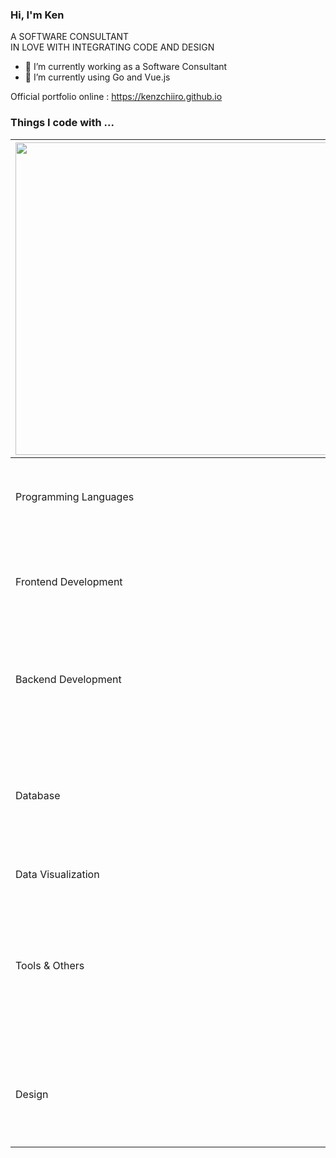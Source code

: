### Hi, I'm Ken

A SOFTWARE CONSULTANT  
IN LOVE WITH INTEGRATING CODE AND DESIGN

- 🔭 I’m currently working as a Software Consultant
- 🌱 I’m currently using Go and Vue.js

Official portfolio online : https://kenzchiiro.github.io

<h3>Things I code with ...</h3>

| <img src="https://user-images.githubusercontent.com/85181504/206159923-4991ed69-a631-4ffd-9976-94b32bbc2cf3.svg" width="500"> | ![Anurag's GitHub stats](https://github-readme-stats.vercel.app/api?username=kenzchiiro&show_icons=true&theme=dracula) |
| :--- | --- | 
| Programming Languages | <img alt="Go" src="https://img.shields.io/badge/-Go-00ADD8?style=flat-square&logo=Go&logoColor=white" /> <img alt="JavaScript" src="https://img.shields.io/badge/-JavaScript-F7DF1E?style=flat-square&logo=JavaScript&logoColor=white" /> <img alt="Python" src="https://img.shields.io/badge/-Python-3776AB?style=flat-square&logo=Python&logoColor=white" /> <img alt="PHP" src="https://img.shields.io/badge/-PHP-777BB4?style=flat-square&logo=PHP&logoColor=white" /> <img alt="C" src="https://img.shields.io/badge/-C-A8B9CC?style=flat-square&logo=C&logoColor=white" /> <img alt="C++" src="https://img.shields.io/badge/-C++-00599C?style=flat-square&logo=C++&logoColor=white" /> |
| Frontend Development | <img alt="VueJs" src="https://img.shields.io/badge/-VueJs-4FC08D?style=flat-square&logo=Vue.js&logoColor=white" /> <img alt="React" src="https://img.shields.io/badge/-React-45b8d8?style=flat-square&logo=react&logoColor=white" /> <img alt="Vuetify" src="https://img.shields.io/badge/-Vuetify-1867C0?style=flat-square&logo=Vuetify&logoColor=white" /> <img alt="html5" src="https://img.shields.io/badge/-HTML5-E34F26?style=flat-square&logo=html5&logoColor=white" />  <img alt="CSS" src="https://img.shields.io/badge/-CSS-F43059?style=flat-square&logo=CSS3&logoColor=white" />  <img alt="Tailwind" src="https://img.shields.io/badge/-Tailwind-06B6D4?style=flat-square&logo=Tailwind CSS&logoColor=white" /> <img alt="Bootstrap" src="https://img.shields.io/badge/-Bootstrap-7952B3?style=flat-square&logo=Bootstrap&logoColor=white" /> |
| Backend Development | <img alt="Express" src="https://img.shields.io/badge/-Express-000000?style=flat-square&logo=Express&logoColor=white" /> <img alt="Nodejs" src="https://img.shields.io/badge/-Nodejs-43853d?style=flat-square&logo=Node.js&logoColor=white" /> <img alt="RabbitMQ" src="https://img.shields.io/badge/-RabbitMQ-FF6600?style=flat-square&logo=RabbitMQ&logoColor=white" /> <img alt="gRPC" src="https://img.shields.io/badge/-gRPC-17a2b8?style=flat-square&logo=tRPC&logoColor=white" /> <img alt="Hadoop" src="https://img.shields.io/badge/-Apache Hadoop-66CCFF?style=flat-square&logo=ApacheHadoop&logoColor=black" /> <img alt="NGINX" src="https://img.shields.io/badge/-NGINX-009639?style=flat-square&logo=NGINX&logoColor=white" /> <img alt="GraphQL" src="https://img.shields.io/badge/-GraphQL-E10098?style=flat-square&logo=GraphQL&logoColor=white" /> |
| Database | <img alt="MySQL" src="https://img.shields.io/badge/-MySQL-4479A1?style=flat-square&logo=MySQL&logoColor=white" /> <img alt="PostgreSQL" src="https://img.shields.io/badge/-PostgreSQL-4479A1?style=flat-square&logo=PostgreSQL&logoColor=white" /> <img alt="MongoDB" src="https://img.shields.io/badge/-MongoDB-13aa52?style=flat-square&logo=mongodb&logoColor=white" /> <img alt="Amazon S3" src="https://img.shields.io/badge/-AmazonS3-569A31?style=flat-square&logo=Amazon S3&logoColor=white" /> <img alt="redis" src="https://img.shields.io/badge/-redis-DC382D?style=flat-square&logo=Redis&logoColor=white" /> <img alt="Apache Hive" src="https://img.shields.io/badge/-Apache Hive-FDEE21?style=flat-square&logo=ApacheHive&logoColor=black" /> |
| Data Visualization | <img alt="Chart.js" src="https://img.shields.io/badge/-Chart.js-FF6384?style=flat-square&logo=Chart.js&logoColor=white" /> <img alt="d3js" src="https://img.shields.io/badge/-D3.js-F9A03C?style=flat-square&logo=d3.js&logoColor=white" /> |
| Tools & Others | <img alt="DataStage" src="https://img.shields.io/badge/-DataStage-052FAD?style=flat-square&logo=IBM&logoColor=white" /> <img alt="Docker" src="https://img.shields.io/badge/-Docker-46a2f1?style=flat-square&logo=docker&logoColor=white" /> <img alt="git" src="https://img.shields.io/badge/-Git-F05032?style=flat-square&logo=git&logoColor=white" /> <img alt="Heroku" src="https://img.shields.io/badge/-Heroku-430098?style=flat-square&logo=heroku&logoColor=white" /> <img alt="Firebase" src="https://img.shields.io/badge/-Firebase-FFCA28?style=flat-square&logo=Firebase&logoColor=white" /> <img alt="Google Cloud Platform" src="https://img.shields.io/badge/-Google_Cloud_Platform-1a73e8?style=flat-square&logo=google-cloud&logoColor=white"/> <img alt="Jenkins" src="https://img.shields.io/badge/-Jenkins-D24939?style=flat-square&logo=Jenkins&logoColor=white"/> <img alt="Google Analytics" src="https://img.shields.io/badge/-Google Analytics-E37400?style=flat-square&logo=Google Analytics&logoColor=white"/>|
| Design | <img alt="figma" src="https://img.shields.io/badge/-Figma-F24E1E?style=flat-square&logo=Figma&logoColor=white" />  <img alt="Adobe XD" src="https://img.shields.io/badge/-Adobe XD-FF61F6?style=flat-square&logo=Adobe XD&logoColor=white" /> <img alt="Adobe Illustrator" src="https://img.shields.io/badge/-Adobe Illustrator-F24E1E?style=flat-square&logo=Adobe Illustrator&logoColor=white" /> <img alt="Adobe After Effects" src="https://img.shields.io/badge/-Adobe After Effects-9999FF?style=flat-square&logo=Adobe After Effects&logoColor=white" /> |
<!-- 
<h3>Things I code with ...</h3>
  <h4>Front-end : </h4>
  <p>
  <img alt="VueJs" src="https://img.shields.io/badge/-VueJs-4FC08D?style=flat-square&logo=Vue.js&logoColor=white" />
  <img alt="React" src="https://img.shields.io/badge/-React-45b8d8?style=flat-square&logo=react&logoColor=white" />
  <img alt="Webpack" src="https://img.shields.io/badge/-Webpack-8DD6F9?style=flat-square&logo=webpack&logoColor=white" /> 
  <img alt="npm" src="https://img.shields.io/badge/-NPM-CB3837?style=flat-square&logo=npm&logoColor=white" />
  <img alt="html5" src="https://img.shields.io/badge/-HTML5-E34F26?style=flat-square&logo=html5&logoColor=white" />
  <img alt="d3js" src="https://img.shields.io/badge/-D3.js-F9A03C?style=flat-square&logo=d3.js&logoColor=white" />
  </p>
  <h4>Back-end : </h4>
    <p>
    <img alt="Go" src="https://img.shields.io/badge/-Go-00ADD8?style=flat-square&logo=Go&logoColor=white" />
    <img ![code-typing-animate](https://user-images.githubusercontent.com/85181504/206138268-6b8cf978-2891-47c5-9d08-4cd02b049418.svg)
alt="Python" src="https://img.shields.io/badge/-Python-3776AB?style=flat-square&logo=Python&logoColor=white" />
    <img alt="Nodejs" src="https://img.shields.io/badge/-Nodejs-43853d?style=flat-square&logo=Node.js&logoColor=white" />
    <img alt="redis" src="https://img.shields.io/badge/-redis-DC382D?style=flat-square&logo=Redis&logoColor=white" />
    <img alt="RabbitMQ" src="https://img.shields.io/badge/-RabbitMQ-FF6600?style=flat-square&logo=RabbitMQ&logoColor=white" />
    <img alt="gRPC" src="https://img.shields.io/badge/-gRPC-17a2b8?style=flat-square&logo=tRPC&logoColor=white" />
    </p>
  <h4>Database : </h4>
    <p>
    <img alt="MySQL" src="https://img.shields.io/badge/-MySQL-4479A1?style=flat-square&logo=MySQL&logoColor=white" />
    <img alt="PostgreSQL" src="https://img.shields.io/badge/-PostgreSQL-4479A1?style=flat-square&logo=PostgreSQL&logoColor=white" />
    <img alt="MongoDB" src="https://img.shields.io/badge/-MongoDB-13aa52?style=flat-square&logo=mongodb&logoColor=white" />
    <img alt="Amazon S3" src="https://img.shields.io/badge/-AmazonS3-569A31?style=flat-square&logo=Amazon S3&logoColor=white" />
    </p>
  <h4>Tools & Others : </h4>
    <p>
    <img alt="DataStage" src="https://img.shields.io/badge/-DataStage-052FAD?style=flat-square&logo=IBM&logoColor=white" />
    <img alt="Docker" src="https://img.shields.io/badge/-Docker-46a2f1?style=flat-square&logo=docker&logoColor=white" />
    <img alt="git" src="https://img.shields.io/badge/-Git-F05032?style=flat-square&logo=git&logoColor=white" />
    <img alt="NGINX" src="https://img.shields.io/badge/-NGINX-009639?style=flat-square&logo=NGINX&logoColor=white" />
    <img alt="Heroku" src="https://img.shields.io/badge/-Heroku-430098?style=flat-square&logo=heroku&logoColor=white" />
    <img alt="Firebase" src="https://img.shields.io/badge/-Firebase-FFCA28?style=flat-square&logo=Firebase&logoColor=white" />
    <img alt="Google Cloud Platform" src="https://img.shields.io/badge/-Google_Cloud_Platform-1a73e8?style=flat-square&logo=google-cloud&logoColor=white"/>
    <img alt="Jenkins" src="https://img.shields.io/badge/-Jenkins-D24939?style=flat-square&logo=Jenkins&logoColor=white"/>
   </p>
  <h4>Design : </h4>
    <p>
    <img alt="figma" src="https://img.shields.io/badge/-Figma-F24E1E?style=flat-square&logo=Figma&logoColor=white" />
   </p> -->

<!--
All inbuilt themes :-
dark, radical, merko, gruvbox, tokyonight, onedark, cobalt, synthwave, highcontrast, dracula
-->
<!--
**kenzchiiro/kenzchiiro** is a ✨ _special_ ✨ repository because its `README.md` (this file) appears on your GitHub profile.

Here are some ideas to get you started:

- 🔭 I’m currently working on Consultant
- 🌱 I’m currently learning Go and Vue.js
- 👯 I’m looking to collaborate on ...
- 🤔 I’m looking for help with ...
- 💬 Ask me about ...
- 📫 How to reach me: ...
- 😄 Pronouns: ...
- ⚡ Fun fact: ...
-->
